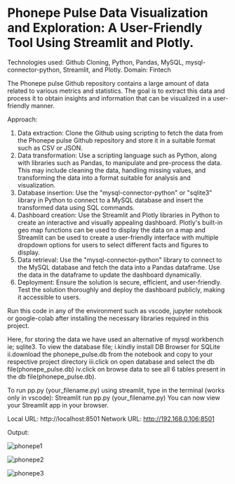 # Phonepe Pulse Data Visualization and Exploration: A User-Friendly Tool Using Streamlit and Plotly.
Technologies used: Github Cloning, Python, Pandas, MySQL, mysql-connector-python, Streamlit, and Plotly.
Domain: Fintech

  The Phonepe pulse Github repository contains a large amount of data related to various metrics and statistics. The goal is to extract      this data and process it to obtain insights and information that can be visualized in a user-friendly manner.

  Approach:
  1. Data extraction: Clone the Github using scripting to fetch the data from the Phonepe pulse Github repository and store it in a           suitable format such as CSV or JSON.
  2. Data transformation: Use a scripting language such as Python, along with libraries such as Pandas, to manipulate and pre-process the     data. This may include cleaning the data, handling missing values, and transforming the data into a format suitable for analysis and       visualization.
  3. Database insertion: Use the "mysql-connector-python" or "sqlite3" library in Python to connect to a MySQL database and insert the 
    transformed data using SQL commands.
  4. Dashboard creation: Use the Streamlit and Plotly libraries in Python to create an interactive and visually appealing dashboard.          Plotly's built-in geo map functions can be used to display the data on a map and Streamlit can be used to create a user-friendly            interface with multiple dropdown options for users to select different facts and figures to display.
  5. Data retrieval: Use the "mysql-connector-python" library to connect to the MySQL database and fetch the data into a Pandas               dataframe. Use the data in the dataframe to update the dashboard dynamically.
  6. Deployment: Ensure the solution is secure, efficient, and user-friendly. Test the solution thoroughly and deploy the dashboard           publicly, making it accessible to users.

Run this code in any of the environment such as vscode, jupyter notebook or google-colab after installing the necessary libraries required in this project. 

Here, for storing the data we have used an alternative of mysql workbench ie; sqlite3. To view the database file;
 i.kindly install DB Browser for SQLite
 ii.download the phonepe_pulse.db from the notebook and copy to your respective project directory
 iii.click on open database and select the db file(phonepe_pulse.db)
 iv.click on browse data to see all 6 tables present in the db file(phonepe_pulse.db).

To run pp.py (your_filename.py) using streamlit, type in the terminal (works only in vscode):
Streamlit run pp.py (your_filename.py)
You can now view your Streamlit app in your browser.

  Local URL: http://localhost:8501
  Network URL: http://192.168.0.106:8501

Output:


![phonepe1](https://github.com/sowbh/phonepe/assets/95527211/76b33a09-d5ff-4621-8e3e-f284d05bcc81)


![phonepe2](https://github.com/sowbh/phonepe/assets/95527211/b1d556b1-fc0f-45ad-9659-20d47d03e2a5)


![phonepe3](https://github.com/sowbh/phonepe/assets/95527211/4b706d09-da17-4257-aacc-7d81fb9e2068)
